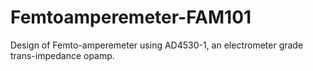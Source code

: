 # Femtoamperemeter-FAM101
Design of Femto-amperemeter using AD4530-1, an electrometer grade trans-impedance opamp.
